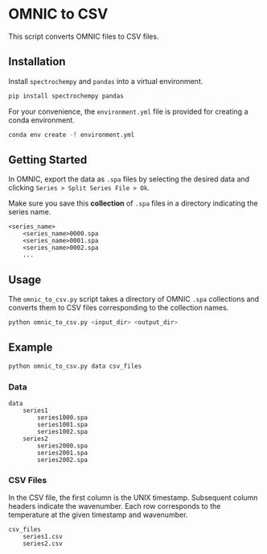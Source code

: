 # OMNIC to CSV
This script converts OMNIC files to CSV files. 

## Installation
Install `spectrochempy` and `pandas` into a virtual environment. 
```bash
pip install spectrochempy pandas
```

For your convenience, the `environment.yml` file is provided for creating a conda environment. 
```bash
conda env create -f environment.yml
```

## Getting Started
In OMNIC, export the data as `.spa` files by selecting the desired data and clicking `Series > Split Series File > Ok`.

Make sure you save this **collection** of `.spa` files in a directory indicating the series name.

```
<series_name>
    <series_name>0000.spa
    <series_name>0001.spa
    <series_name>0002.spa
    ...
```

## Usage
The `omnic_to_csv.py` script takes a directory of OMNIC `.spa` collections and converts them to CSV files corresponding to the collection names.

```bash
python omnic_to_csv.py <input_dir> <output_dir>
```

## Example
```bash
python omnic_to_csv.py data csv_files
```

### Data
```
data
    series1
        series1000.spa
        series1001.spa
        series1002.spa
    series2
        series2000.spa
        series2001.spa
        series2002.spa
```

### CSV Files
In the CSV file, the first column is the UNIX timestamp. Subsequent column headers indicate the wavenumber. Each row corresponds to the temperature at the given timestamp and wavenumber.
```
csv_files
    series1.csv
    series2.csv
```